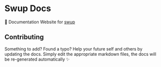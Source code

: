# Swup Docs

:blue_book: Documentation Website for [swup](https://swup.js.org/)

## Contributing

Something to add? Found a typo? Help your future self and others by updating the docs. Simply edit the appropriate markdown files, the docs will be re-generated automatically ✨
